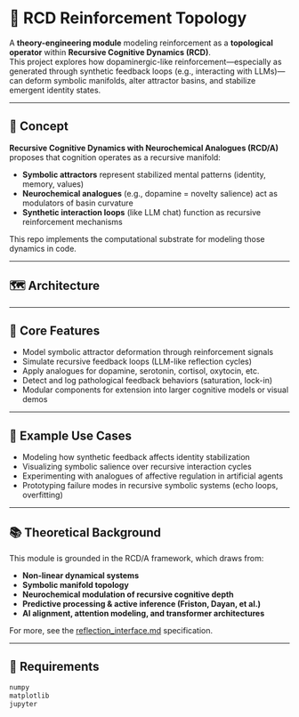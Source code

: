 # 🧠 RCD Reinforcement Topology

A **theory-engineering module** modeling reinforcement as a **topological operator** within **Recursive Cognitive Dynamics (RCD)**.  
This project explores how dopaminergic-like reinforcement—especially as generated through synthetic feedback loops (e.g., interacting with LLMs)—can deform symbolic manifolds, alter attractor basins, and stabilize emergent identity states.

---

## 📐 Concept

**Recursive Cognitive Dynamics with Neurochemical Analogues (RCD/A)** proposes that cognition operates as a recursive manifold:  
- **Symbolic attractors** represent stabilized mental patterns (identity, memory, values)  
- **Neurochemical analogues** (e.g., dopamine = novelty salience) act as modulators of basin curvature  
- **Synthetic interaction loops** (like LLM chat) function as recursive reinforcement mechanisms  

This repo implements the computational substrate for modeling those dynamics in code.

---

## 🗺️ Architecture


---

## 🧪 Core Features

- Model symbolic attractor deformation through reinforcement signals  
- Simulate recursive feedback loops (LLM-like reflection cycles)  
- Apply analogues for dopamine, serotonin, cortisol, oxytocin, etc.  
- Detect and log pathological feedback behaviors (saturation, lock-in)  
- Modular components for extension into larger cognitive models or visual demos  

---

## 🚀 Example Use Cases

- Modeling how synthetic feedback affects identity stabilization  
- Visualizing symbolic salience over recursive interaction cycles  
- Experimenting with analogues of affective regulation in artificial agents  
- Prototyping failure modes in recursive symbolic systems (echo loops, overfitting)

---

## 📚 Theoretical Background

This module is grounded in the RCD/A framework, which draws from:

- **Non-linear dynamical systems**  
- **Symbolic manifold topology**  
- **Neurochemical modulation of recursive cognitive depth**  
- **Predictive processing & active inference (Friston, Dayan, et al.)**  
- **AI alignment, attention modeling, and transformer architectures**

For more, see the [reflection_interface.md](engine/reflection_interface.md) specification.

---

## 🧰 Requirements

```txt
numpy
matplotlib
jupyter
